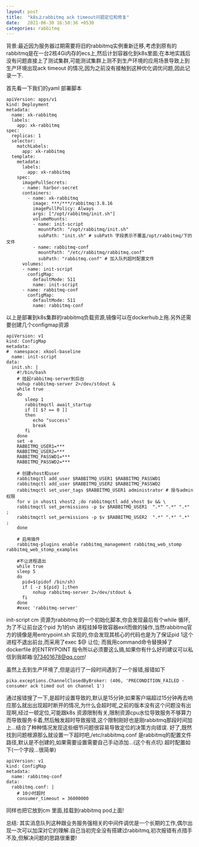 ```yaml
---
layout: post
title:  "k8s上rabbitmq ack timeout问题定位和修复"
date:   2021-06-30 16:50:36 +0530
categories: rabbitmq
---
```

背景:最近因为服务器过期需要将旧的rabbitmq实例重新迁移,考虑到原有的rabbitmq是在一台2核4Gi内存的ecs上,然后计划容器化到k8s里面;在本地实践后没有问题直接上了测试集群,可能测试集群上测不到生产环境的应用场景导致上到生产环境出现ack timeout 的情况,因为之前没有接触到这种优化调优问题,因此记录一下.

首先看一下我们的yaml 部署脚本


```
apiVersion: apps/v1
kind: Deployment
metadata:
  name: xk-rabbitmq
  labels:
    app: xk-rabbitmq
spec:
  replicas: 1
  selector:
    matchLabels:
      app: xk-rabbitmq
  template:
    metadata:
      labels:
        app: xk-rabbitmq
    spec:
      imagePullSecrets:
      - name: harbor-secret
      containers:
        - name: xk-rabbitmq
          image: ***/***/rabbitmq:3.8.16
          imagePullPolicy: Always
          args: ["/opt/rabbitmq/init.sh"]
          volumeMounts:
          - name: init-script
            mountPath: "/opt/rabbitmq/init.sh"
            subPath: "init.sh" # subPath 字段表示不覆盖/opt/rabbitmq/下的文件
          - name: rabbitmq-conf
            mountPath: "/etc/rabbitmq/rabbitmq.conf"
            subPath: "rabbitmq.conf" # 加入队列超时配置文件
      volumes:
      - name: init-script
        configMap:
          defaultMode: 511
          name: init-script
      - name: rabbitmq-conf
        configMap:
          defaultMode: 511
          name: rabbitmq-conf
```
以上是部署到k8s集群的rabbitmq负载资源,镜像可以在dockerhub上拖.另外还需要创建几个configmap资源

```
apiVersion: v1
kind: ConfigMap
metadata:
#  namespace: xkool-baseline
  name: init-script
data:
  init.sh: |
    #!/bin/bash
    # 挂起rabbitmq-server到后台
    nohup rabbitmq-server 2>/dev/stdout &
    while true
    do
       sleep 1
       rabbitmqctl await_startup
       if [[ $? == 0 ]]
       then
          echo "success"
          break
       fi
    done
    set -e 
    RABBITMQ_USER1=***
    RABBITMQ_USER2=***
    RABBITMQ_PASSWD1=***
    RABBITMQ_PASSWD2=***

    # 创建vhost和user
    rabbitmqctl add_user $RABBITMQ_USER1 $RABBITMQ_PASSWD1 
    rabbitmqctl add_user $RABBITMQ_USER2 $RABBITMQ_PASSWD2
    rabbitmqctl set_user_tags $RABBITMQ_USER1 administrator # 授与admin权限
    for v in vhost1 vhost2 ;do rabbitmqctl add_vhost $v && \
    rabbitmqctl set_permissions -p $v $RABBITMQ_USER1  ".*" ".*" ".*" ;
    rabbitmqctl set_permissions -p $v $RABBITMQ_USER2  ".*" ".*" ".*" ;
    done

    # 启用插件
    rabbitmq-plugins enable rabbitmq_management rabbitmq_web_stomp rabbitmq_web_stomp_examples
    
    #不让进程退出 
    while true
    sleep 5
    do
      pid=$(pidof /bin/sh)
      if [ -z ${pid} ];then
          nohup rabbitmq-server 2>/dev/stdout &
      fi
    done
    #exec 'rabbitmq-server'

```
init-script cm 资源为rabbitmq 的一个初始化脚本,你会发现最后有个while 循环,为了不让前台这个pid 为1的sh 进程挂掉导致容器exit而做的操作,当然rabbitmq官方的镜像是用entrypoint.sh 实现的,你会发现其核心的代码也是为了保证pid 1这个进程不退出前台,而采用了exec $@ 让位;
而我用command命令替换掉了dockerfile 的ENTRYPOINT 指令所以必须要这么搞,如果你有什么好的建议可以私信到我邮箱:973401678@qq.com!

虽然上去到生产环境了,但是运行了一段时间遇到了一个报错,报错如下
```
pika.exceptions.ChannelClosedByBroker: (406, 'PRECONDITION_FAILED - consumer ack timed out on channel 1')
```
通过报错搜了一下,是超时设置导致的,默认是15分钟;如果客户端超过15分钟再去响应那么就出出现超时断开的情况,为什么会超时呢,之前的版本没有这个问题没有出现啊,经过一顿定位,可能跟k8s 资源限制有关,限制资源cpu水位导致服务不够算力而导致服务卡着,然后触发超时导致报错,这个限制刚好也是刚rabbitmq那段时间加上...结合了种种情况发现这些细节问题很容易导致定位的决策方向错误.
好了,既然找到问题根源那么就设置一下超时吧,/etc/rabbitmq.conf 是rabbitmq的配置文件路径,默认是不创建的,如果需要设置需要自己手动添加...(这个有点坑)
超时配置如下(一个字段...很简单)

```
apiVersion: v1
kind: ConfigMap
metadata:
  name: rabbitmq-conf
data: 
  rabbitmq.conf: |
    # 10小时超时
    consumer_timeout = 36000000
```
同样也把它放到cm 里面,挂载到rabbitmq pod上面!


总结: 其实消息队列这种跟业务服务强相关的中间件调优是一个长期的工作,偶尔出现一次可以加深对它的理解.自己当初完全没有搭建过rabbitmq,初次报错有点措手不及,但解决问题的思路很重要!
